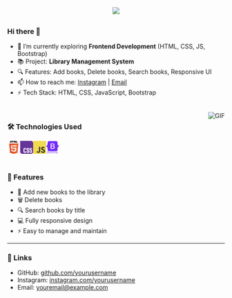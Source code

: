 <h1 align="center">
  <a href="#">
    <img src="https://readme-typing-svg.herokuapp.com/?lines=Welcome+to+Library+Management!;Manage+Books+Easily+with+Frontend+Tech&center=true&size=30">
  </a>
</h1>

### Hi there 👋

- 🌱 I’m currently exploring **Frontend Development** (HTML, CSS, JS, Bootstrap)  
- 📚 Project: **Library Management System**  
- 🔍 Features: Add books, Delete books, Search books, Responsive UI  
- 📫 How to reach me: [Instagram](https://www.instagram.com/yourinstagram) | [Email](mailto:youremail@example.com)  
- ⚡ Tech Stack: HTML, CSS, JavaScript, Bootstrap  

<br/>

<img align="right" alt="GIF" height="170px" src="https://media.giphy.com/media/l0MYt5jPR6QX5pnqM/giphy.gif" />

### 🛠 Technologies Used

<img align="left" alt="HTML5" width="30px" src="https://raw.githubusercontent.com/github/explore/80688e429a7d4ef2fca1e82350fe8e3517d3494d/topics/html/html.png" />
<img align="left" alt="CSS3" width="30px" src="https://raw.githubusercontent.com/github/explore/80688e429a7d4ef2fca1e82350fe8e3517d3494d/topics/css/css.png" />
<img align="left" alt="JavaScript" width="30px" src="https://raw.githubusercontent.com/github/explore/80688e429a7d4ef2fca1e82350fe8e3517d3494d/topics/javascript/javascript.png" />
<img align="left" alt="Bootstrap" width="30px" src="https://raw.githubusercontent.com/devicons/devicon/master/icons/bootstrap/bootstrap-plain-wordmark.svg" />

<br/><br/><br/>

### 🚀 Features

- 📖 Add new books to the library  
- 🗑️ Delete books  
- 🔍 Search books by title  
- 💻 Fully responsive design  
- ⚡ Easy to manage and maintain  

---

### 🔗 Links

- GitHub: [github.com/yourusername](https://github.com/RajWebdeveloper-coder)  
- Instagram: [instagram.com/yourusername](https://instagram.com/__raj__kumar__09)  
- Email: [youremail@example.com](mailto:youremail@example.com)

